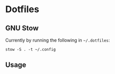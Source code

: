 # Dotfiles

## GNU Stow

Currently by running the following in `~/.dotfiles`: 

```
stow -S . -t ~/.config
```

## Usage
